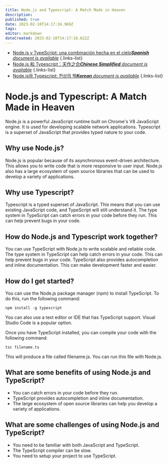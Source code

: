 ```yaml
---
title: Node.js and Typescript: A Match Made in Heaven
description: 
published: true
date: 2023-02-10T14:17:24.969Z
tags: 
editor: markdown
dateCreated: 2023-02-10T14:17:18.622Z
---
```


- [Node.js y TypeScript: una combinación hecha en el cielo***Spanish** document is available*](/es/Knowledge-base/Nodejs/node-js-and-typescript-a-match-made-in-heaven)
{.links-list}
- [Node.js 和 Typescript：天作之合***Chinese Simplified** document is available*](/zh/Knowledge-base/Nodejs/node-js-and-typescript-a-match-made-in-heaven)
{.links-list}
- [Node.js와 Typescript: 천상의 짝***Korean** document is available*](/ko/Knowledge-base/Nodejs/node-js-and-typescript-a-match-made-in-heaven)
{.links-list}


# Node.js and Typescript: A Match Made in Heaven

Node.js is a powerful JavaScript runtime built on Chrome's V8 JavaScript engine. It is used for developing scalable network applications. Typescript is a superset of JavaScript that provides typed nature to your code.

## Why use Node.js?

Node.js is popular because of its asynchronous event-driven architecture. This allows you to write code that is more responsive to user input. Node.js also has a large ecosystem of open source libraries that can be used to develop a variety of applications.

## Why use Typescript?

Typescript is a typed superset of JavaScript. This means that you can use existing JavaScript code, and TypeScript will still understand it. The type system in TypeScript can catch errors in your code before they run. This can help prevent bugs in your code.

## How do Node.js and Typescript work together?

You can use TypeScript with Node.js to write scalable and reliable code. The type system in TypeScript can help catch errors in your code. This can help prevent bugs in your code. TypeScript also provides autocompletion and inline documentation. This can make development faster and easier.

## How do I get started?

You can use the Node.js package manager (npm) to install TypeScript. To do this, run the following command:

```
npm install -g typescript
```

You can also use a text editor or IDE that has TypeScript support. Visual Studio Code is a popular option.

Once you have TypeScript installed, you can compile your code with the following command:

```
tsc filename.ts
```

This will produce a file called filename.js. You can run this file with Node.js.

## What are some benefits of using Node.js and TypeScript?

- You can catch errors in your code before they run.
- TypeScript provides autocompletion and inline documentation.
- The large ecosystem of open source libraries can help you develop a variety of applications.

## What are some challenges of using Node.js and TypeScript?

- You need to be familiar with both JavaScript and TypeScript.
- The TypeScript compiler can be slow.
- You need to setup your project to use TypeScript.